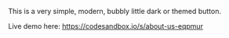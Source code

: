 This is a very simple, modern, bubbly little dark or themed button.

Live demo here: https://codesandbox.io/s/about-us-eqpmur
